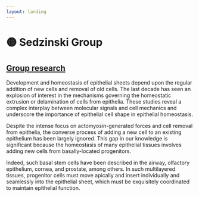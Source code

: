 ```yaml
---
layout: landing
---
```


# 🟡 Sedzinski Group

## [Group research](https://renew.ku.dk/research/reseach-groups/sedzinski-group/#collapse-1582021919959)

Development and homeostasis of epithelial sheets depend upon the regular addition of new cells and removal of old cells. The last decade has seen an explosion of interest in the mechanisms governing the homeostatic extrusion or delamination of cells from epithelia. These studies reveal a complex interplay between molecular signals and cell mechanics and underscore the importance of epithelial cell shape in epithelial homeostasis.

Despite the intense focus on actomyosin-generated forces and cell removal from epithelia, the converse process of adding a new cell to an existing epithelium has been largely ignored. This gap in our knowledge is significant because the homeostasis of many epithelial tissues involves adding new cells from basally-located progenitors.

Indeed, such basal stem cells have been described in the airway, olfactory epithelium, cornea, and prostate, among others. In such multilayered tissues, progenitor cells must move apically and insert individually and seamlessly into the epithelial sheet, which must be exquisitely coordinated to maintain epithelial function.
